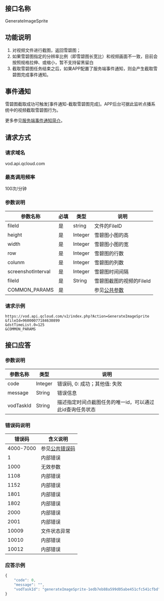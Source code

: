 ## 接口名称
GenerateImageSprite

## 功能说明
1. 对视频文件进行截图，返回雪碧图；
1. 如果雪碧图指定的分辨率比例（即雪碧图长宽比）和视频画面不一致，目前会按照规格拉伸、或缩小，暂不支持留黑留白
1. 截取雪碧图任务结束之后，如果APP配置了服务端事件通知，则会产生截取雪碧图完成事件通知。

## 事件通知
雪碧图截取成功可触发[事件通知-截取雪碧图完成]。APP后台可据此监听点播系统中的视频截取雪碧图行为。

更多参见[服务端事件通知简介](/document/product/266/7829)。

## 请求方式

### 请求域名
vod.api.qcloud.com

### 最高调用频率
100次/分钟

### 参数说明

| 参数名称 | 必填 | 类型 | 说明 |
|---------|---------|---------|---------|
| fileId | 是 | string | 文件的FileID |
| height | 是 | Integer | 雪碧图小图的高 |
| width | 是 | Integer | 雪碧图小图的宽 |
| row | 是 | Integer | 雪碧图的行数 |
| colunm | 是 | Integer | 雪碧图的列数 |
| screenshotInterval | 是 | Integer | 雪碧图时间间隔 |
| fileId | 是 | String | 雪碧图截图的视频的FileId |
| COMMON_PARAMS | 是 |  | 参见[公共参数](/document/product/266/7782#.E5.85.AC.E5.85.B1.E5.8F.82.E6.95.B0) |

### 请求示例

```
https://vod.api.qcloud.com/v2/index.php?Action=GenerateImageSprite
&fileId=96000077184630899
&dstTimeList.0=125
&COMMON_PARAMS
```

## 接口应答

### 参数说明
| 参数名称 | 类型 | 说明 |
|---------|---------|---------|
| code | Integer | 错误码, 0: 成功；其他值: 失败 |
| message | String | 错误信息 |
| vodTaskId | String | 描述指定时间点截图任务的唯一id，可以通过此id查询任务状态 |

### 错误码说明
| 错误码 | 含义说明|
|---------|---------|
| 4000-7000 | 参见[公共错误码](/document/product/266/7783)  |
| 1 | 内部错误 |
| 1000 | 无效参数 |
| 1108 | 内部错误 |
| 1152 | 内部错误 |
| 1801 | 内部错误 |
| 1802 | 内部错误 |
| 2000 | 内部错误 |
| 2001 | 内部错误 |
| 10009 | 文件状态异常 |
| 10010 | 内部错误 |
| 10012 | 内部错误 |

### 应答示例
```javascript
{
    "code": 0,
    "message": "",
	"vodTaskId": "generateImageSprite-1edb7eb88a599d05abe451cfc541cfbd"
}
```
